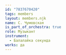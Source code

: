 ```yaml
---
id: "7837670420"
tags: members
layout: members.njk
name: С. Чумовская
is_part_of_orchestra: true
role: Музыкант
instrument:
  - Балалайка секунда
works: да
---
```

